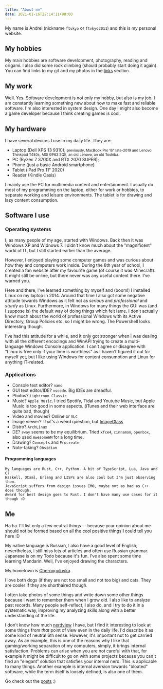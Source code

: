 ```yaml
---
title: "About me"
date: 2021-01-16T22:14:11+08:00
---
```


My name is Andrei (nickname `ftvkyo` or `ftvkyo2011`) and this is my personal website.

## My hobbies

My main hobbies are software development, photography, reading and origami.
I also did some rock climbing (should probably start doing it again).
You can find links to my git and my photos in the [links](/links/) section.

## My work

Well.
Yes.
Software development is not only my hobby, but also is my job.
I am constantly learning something new about how to make fast and reliable software.
I'm also interested in system design.
One day I might also become a game developer because I think creating games is cool.

## My hardware

I have several devices I use in my daily life. They are:

- Laptop (Dell XPS 13 9310);
  <small>
    previously, MacBook Pro 16" late-2019 and Lenovo Thinkpad T480s,
    MSI GP62 2QE, an old Lenovo, an old Toshiba.
  </small>
- PC (Ryzen 7 3700X and RTX 2070 SUPER);
- Phone (just a basic Android smartphone)
- Tablet (iPad Pro 11" 2020)
- Reader (Kindle Oasis)

I mainly use the PC for multimedia content and entertainment.
I usually do most of my programming on the laptop, either for work or hobbies,
to separate working and leisure environments.
The tablet is for drawing and lazy content consumption.

## Software I use

### Operating systems

I, as many people of my age, started with Windows. Back then it was Windows XP
and Widnows 7. I didn't know much about the "magnificent" world of IT,
but I still started earlier than the average.

However, I enjoyed playing some computer games and was curious about how they
and computers work inside. During the 8th year of school,
I created a fan website after my favourite game (of course it was Minecraft).
It might still be online, but there never was any useful content there.
I've warned you.

Here and there, I've learned something by myself and (boom!)
I installed Linux on my laptop in 2014. Around that time I also got
some negative attitude towards Windows as it felt not as _serious_
and _professional_ and _sturdy_ as Linux. Furthermore, in Windows
for many things the GUI was (and I suppose is) the default way of doing things
which felt lame. I don't actually know much about the world of professional
Windows with its Active Directory, Group Policies etc. so I might be wrong.
The Powershell looks interesting though.

I've had this attitude for a while, and it only got stronger when I was dealing
with all the different encodings and WinAPI trying to create
a multi-language Windows Console application.
I can't agree or disagree with "Linux is free only if your time is worthless"
as I haven't figured it out for myself yet, but I like using Windows
for content consumption and Linux for anything IT-related.

### Applications

- Console text editor? `nano`
- GUI text editor/IDE? `vscode`. Big IDEs are dreadful.
- Photos? `Lightroom Classic`
- Music? `Apple Music`. I tried Spotify, Tidal and Youtube Music, but Apple Music is too good in some aspects. (iTunes and their web interface are quite bad, though)
- Video and movies? Online or `VLC`
- Image viewer? That's a weird question, but [ImageGlass][ig]
- Distro? `ArchLinux`
- DE? `sway` seems to be my equilibrium. Tried `xfce4`, `cinnamon`, `openbox`,
  also used `AwesomeWM` for a long time.
- Drawing? `Concepts` and `Procreate`
- Note-taking? `Obsidian`

#### Programming languages

```
My languages are Rust, C++, Python. A bit of TypeScript, Lua, Java and C?
Haskell, OCaml, Erlang and LISPs are also cool but I'm just observing them.
JavaScript suffers from design issues IMO, maybe not as bad as C++ does though.
Award for best design goes to Rust. I don't have many use cases for it though :D
```

## Me

Ha ha.
I'll list only a few neutral things -- because your opinion about me should not
be formed based on all the cool positive things I could tell you here :D

My native language is Russian, I also have a good level of English;
nevertheless, I still miss lots of articles and often use Russian grammar.
Japanese is on my Todo because it's fun.
I've also spent some time learning Mandarin.
Well, I've enjoyed drawing the characters.

My hometown is [Chernogolovka][chg].

I love both dogs (if they are not too small and not too big) and cats.
They are cooler if they are shorthaired though.

I often take photos of some things and write down some other things
because I want to remember them when I grow old. I also like
to analyze past records. Many people self-reflect,
I also do, and I try to do it in a systematic way,
improving my analyzing skills along with a better understanding of the life.

I don't know how much [nerdview][nw]
I have, but I find it interesting to look at some things
from _that_ point of view even in the daily life.
I'd describe it as some kind of neutral 6th sense.
However, it's important not to get carried away.
As an example, this is one of the reasons why I like that gaming/working
separation of my computers, simply, it brings internal satisfaction.
Problems can arise when you are not careful with that,
for example it might be difficult to go on with some projects
because you can't find an "elegant" solution that satisfies your internal nerd.
This is applicable to many things.
Another example is internal aversion towards "bloated" software,
while the term itself is loosely defined, is also one of them.

Go check out the [posts](/post/) :)


[ig]: https://github.com/d2phap/ImageGlass
[chg]: https://en.wikipedia.org/wiki/Chernogolovka
[nw]: https://en.wikipedia.org/wiki/D%C3%A9formation_professionnelle
